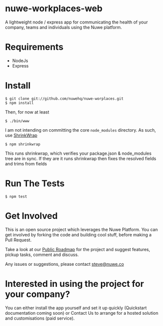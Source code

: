 # nuwe-workplaces-web
A lightweight node / express app for communicating the health of your company, teams and individuals using the Nuwe platform.

# Requirements

- NodeJs
- Express

# Install

```
$ git clone git://github.com/nuwehq/nuwe-worplaces.git
$ npm install
```
Then, for now at least

```
$ ./bin/www
```

I am not intending on committing the core `node_modules` directory. As such, use [ShrinkWrap](https://github.com/uber/npm-shrinkwrap)

```
$ npm shrinkwrap
```
This runs shrinkwrap, which verifies your package.json & node_modules tree are in sync. If they are it runs shrinkwrap then fixes the resolved fields and trims from fields


# Run The Tests

```
$ npm test
```

# Get Involved

This is an open source project which leverages the Nuwe Platform. You can get involved by forking the code and building cool stuff, before making a Pull Request.

Take a look at our [Public Roadmap](https://trello.com/b/M0Zlt37t/workplaces-for-web) for the project and suggest features, pickup tasks, comment and discuss.

Any issues or suggestions, please contact [steve@nuwe.co](mailto:steve@nuwe.co)


# Interested in using the project for your company?

You can either install the app yourself and set it up quickly (Quickstart documentation coming soon) or Contact Us to arrange for a hosted solution and customisations (paid service).

